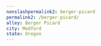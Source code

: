 ```yaml
---
﻿nonslashpermalink2: berger-picard
permalink2: /berger-picard/
alley: Berger Picard
city: Medford
state: Oregon
---
```

